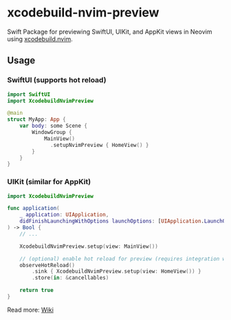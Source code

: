 # xcodebuild-nvim-preview

Swift Package for previewing SwiftUI, UIKit, and AppKit views in Neovim using [xcodebuild.nvim].

## Usage

### SwiftUI (supports hot reload)

```swift
import SwiftUI
import XcodebuildNvimPreview

@main
struct MyApp: App {
    var body: some Scene {
        WindowGroup {
            MainView()
              .setupNvimPreview { HomeView() }
        }
    }
}
```

### UIKit (similar for AppKit)

```swift
import XcodebuildNvimPreview

func application(
    _ application: UIApplication,
    didFinishLaunchingWithOptions launchOptions: [UIApplication.LaunchOptionsKey: Any]?
) -> Bool {
    // ...

    XcodebuildNvimPreview.setup(view: MainView())

    // (optional) enable hot reload for preview (requires integration with `Inject`)
    observeHotReload()
        .sink { XcodebuildNvimPreview.setup(view: HomeView()) }
        .store(in: &cancellables)

    return true
}
```

Read more: [Wiki](https://github.com/wojciech-kulik/xcodebuild.nvim/wiki/Integrations#-previews)

[xcodebuild.nvim]: https://github.com/wojciech-kulik/xcodebuild.nvim
